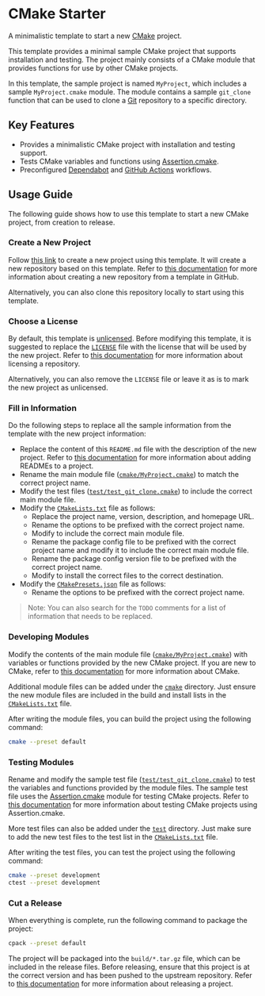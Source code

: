 <!-- TODO: Replace the content of this file with the new project description. -->

# CMake Starter

A minimalistic template to start a new [CMake](https://cmake.org/) project.

This template provides a minimal sample CMake project that supports installation and testing. The project mainly consists of a CMake module that provides functions for use by other CMake projects.

In this template, the sample project is named `MyProject`, which includes a sample `MyProject.cmake` module. The module contains a sample `git_clone` function that can be used to clone a [Git](https://git-scm.com/) repository to a specific directory.

## Key Features

- Provides a minimalistic CMake project with installation and testing support.
- Tests CMake variables and functions using [Assertion.cmake](https://github.com/threeal/assertion-cmake/tree/v1.0.0).
- Preconfigured [Dependabot](https://docs.github.com/en/code-security/dependabot) and [GitHub Actions](https://github.com/features/actions) workflows.

## Usage Guide

The following guide shows how to use this template to start a new CMake project, from creation to release.

### Create a New Project

Follow [this link](https://github.com/new?template_name=cmake-starter&template_owner=threeal) to create a new project using this template. It will create a new repository based on this template. Refer to [this documentation](https://docs.github.com/en/repositories/creating-and-managing-repositories/creating-a-repository-from-a-template) for more information about creating a new repository from a template in GitHub.

Alternatively, you can also clone this repository locally to start using this template.

### Choose a License

By default, this template is [unlicensed](https://unlicense.org/). Before modifying this template, it is suggested to replace the [`LICENSE`](./LICENSE) file with the license that will be used by the new project. Refer to [this documentation](https://docs.github.com/en/repositories/managing-your-repositorys-settings-and-features/customizing-your-repository/licensing-a-repository) for more information about licensing a repository.

Alternatively, you can also remove the `LICENSE` file or leave it as is to mark the new project as unlicensed.

### Fill in Information

Do the following steps to replace all the sample information from the template with the new project information:
- Replace the content of this `README.md` file with the description of the new project. Refer to [this documentation](https://docs.github.com/en/repositories/managing-your-repositorys-settings-and-features/customizing-your-repository/about-readmes) for more information about adding READMEs to a project.
- Rename the main module file ([`cmake/MyProject.cmake`](./cmake/MyProject.cmake)) to match the correct project name.
- Modify the test files ([`test/test_git_clone.cmake`](./test/test_git_clone.cmake)) to include the correct main module file.
- Modify the [`CMakeLists.txt`](./CMakeLists.txt) file as follows:
  - Replace the project name, version, description, and homepage URL.
  - Rename the options to be prefixed with the correct project name.
  - Modify to include the correct main module file.
  - Rename the package config file to be prefixed with the correct project name and modify it to include the correct main module file.
  - Rename the package config version file to be prefixed with the correct project name.
  - Modify to install the correct files to the correct destination.
- Modify the [`CMakePresets.json`](./CMakePresets.json) file as follows:
  - Rename the options to be prefixed with the correct project name.

> Note: You can also search for the `TODO` comments for a list of information that needs to be replaced.

### Developing Modules

Modify the contents of the main module file ([`cmake/MyProject.cmake`](./cmake/MyProject.cmake)) with variables or functions provided by the new CMake project. If you are new to CMake, refer to [this documentation](https://cmake.org/cmake/help/v3.21/index.html) for more information about CMake.

Additional module files can be added under the [`cmake`](./cmake) directory. Just ensure the new module files are included in the build and install lists in the [`CMakeLists.txt`](./CMakeLists.txt) file.

After writing the module files, you can build the project using the following command:

```sh
cmake --preset default
```

### Testing Modules

Rename and modify the sample test file ([`test/test_git_clone.cmake`](./test/test_git_clone.cmake)) to test the variables and functions provided by the module files. The sample test file uses the [Assertion.cmake](https://github.com/threeal/assertion-cmake/tree/v1.0.0) module for testing CMake projects. Refer to [this documentation](https://github.com/threeal/assertion-cmake/tree/v1.0.0#assertion-example) for more information about testing CMake projects using Assertion.cmake.

More test files can also be added under the [`test`](./test) directory. Just make sure to add the new test files to the test list in the [`CMakeLists.txt`](./CMakeLists.txt) file.

After writing the test files, you can test the project using the following command:

```sh
cmake --preset development
ctest --preset development
```

### Cut a Release

When everything is complete, run the following command to package the project:

```sh
cpack --preset default
```

The project will be packaged into the `build/*.tar.gz` file, which can be included in the release files. Before releasing, ensure that this project is at the correct version and has been pushed to the upstream repository. Refer to [this documentation](https://docs.github.com/en/repositories/releasing-projects-on-github/about-releases) for more information about releasing a project.
